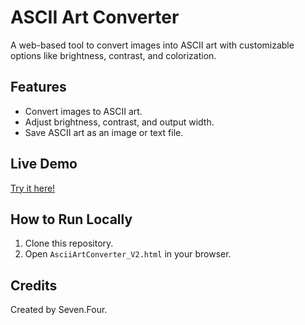 # ASCII Art Converter

A web-based tool to convert images into ASCII art with customizable options like brightness, contrast, and colorization.

## Features
- Convert images to ASCII art.
- Adjust brightness, contrast, and output width.
- Save ASCII art as an image or text file.

## Live Demo
[Try it here!](https://zhihong141.github.io/ascii-art-converter)

## How to Run Locally
1. Clone this repository.
2. Open `AsciiArtConverter_V2.html` in your browser.

## Credits
Created by Seven.Four.
